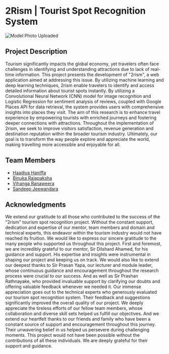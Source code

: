# 2Rism | Tourist Spot Recognition System

![Model Photo Uploaded](https://github.com/SandeepJeewandara/Project_SCAMS/assets/137886591/0967d9e4-0b8d-479d-922b-0e6b417790a6)

## Project Description

Tourism significantly impacts the global economy, yet travelers often face challenges in 
identifying and understanding attractions due to lack of real-time information. This project 
presents the development of "2rism", a web application aimed at addressing this issue. By 
utilizing machine learning and deep learning techniques, 2rism enable travelers to identify and 
access detailed information about tourist spots instantly. By utilizing a Convolutional Neural 
Network (CNN) model for image recognition and Logistic Regression for sentiment analysis 
of reviews, coupled with Google Places API for data retrieval, the system provides users with 
comprehensive insights into places they visit. The aim of this research is to enhance travel 
experience by empowering tourists with enriched journeys and fostering deeper connections 
with attractions. Throughout the implementation of 2rism, we seek to improve visitors
satisfaction, revenue generation and destination reputation within the broader tourism industry. 
Ultimately, our goal is to transform the way people explore and appreciate the world, making 
travelling more accessible and enjoyable for all.

## Team Members
- [Haadiya Haniffa](https://github.com/HaadiyaHaniffa)
- [Binuka Rajapaksha](https://github.com/Binuka-Rajapaksha)
- [Vihanga Ranaweera](https://github.com/vnr424)
- [Sandeep Jeewandara](https://github.com/SandeepJeewandara)



## Acknowledgments

We extend our gratitude to all those who contributed to the success of the "2rism" tourism spot 
recognition project. Without the constant support, dedication and expertise of our mentor, team 
members and domain and technical experts, this endeavor within the tourism industry would 
not have reached its fruition. We would like to express our sincere gratitude to the many people 
who supported us throughout this project. First and foremost, we are incredibly grateful to our 
mentor, Sir Dilshard Ahamed, for his guidance and support. His expertise and insights were 
instrumental in shaping our project and keeping us on track. We would also like to extend our 
deepest thanks to Sir Prasan Yapa, our lecturer and module leader, whose continuous guidance 
and encouragement throughout the research process were crucial to our success. And as well 
as Sir Prashan Rathnayake, who provided invaluable support by clarifying our doubts and 
offering valuable feedback whenever we needed it. Our immense appreciation goes out to the 
technical experts who generously evaluated our tourism spot recognition system. Their 
feedback and suggestions significantly improved the overall quality of our project. We deeply 
appreciate the tireless efforts of our fellow team members, whose collaboration and diverse 
skill sets helped us fulfill our objectives. And we extend our heartfelt thanks to our friends and 
family who have been a constant source of support and encouragement throughout this journey. 
Their unwavering belief in us helped us persevere during challenging moments. This project 
would not have been possible without the contributions of all these individuals. We are deeply 
grateful for their support and guidance.

